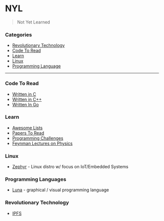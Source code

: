 # NYL

> Not Yet Learned

### Categories

* [Revolutionary Technology](#revolutionary-technology)
* [Code To Read](#code-to-read)
* [Learn](#learn)
* [Linux](#linux)
* [Programming Language](#programming-languages)

---

### Code To Read

- [Written in C](ctr/c.md)
- [Written in C++](ctr/cpp.md)
- [Written In Go](ctr/golang.md)

### Learn

- [Awesome Lists](learn/awesome.md)
- [Papers To Read](learn/papers.md)
- [Programming Challenges](learn/prog_puzzles.md)
- [Feynman Lectures on Physics](http://www.feynmanlectures.caltech.edu/)

### Linux

- [Zephyr](linux/zephyr.md) - Linux distro w/ focus on IoT/Embedded Systems

### Programming Languages

- [Luna](pl/luna.md) - graphical / visual programming language

### Revolutionary Technology

- [IPFS](http://www.infoq.com/presentations/data-ipfs-ipld)


